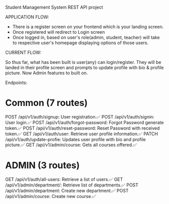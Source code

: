 Student Management System REST API project

APPLICATION FLOW:

- There is a register screen on your frontend which is your landing screen.
- Once registered will redirect to Login screen
- Once logged in, based on user's role(admin, student, teacher) will take to respective user's homepage displaying options of those users.

CURRENT FLOW:

So thus far, what has been built is user(any) can login/register. They will be landed in their profile screen and prompts to update profile with bio & profile picture. Now Admin features to built on.

Endpoints:

# Common (7 routes)

POST /api/v1/auth/signup: User registration.✅
POST /api/v1/auth/signin: User login.✅
POST /api/v1/auth/forgot-password: Forgot Password generate token.✅
POST /api/v1/auth/reset-password: Reset Password with received token.✅
GET /api/v1/auth/user: Retrieve user profile information.✅
PATCH /api/v1/auth/update-profie: Updates user profile with bio and profile picture.✅
GET /api/v1/admin/course: Gets all courses offered.✅

# ADMIN (3 routes)

GET /api/v1/auth/all-users: Retrieve a list of users.✅
GET /api/v1/admin/department/: Retrieve list of departments.✅
POST /api/v1/admin/department: Create new department.✅
POST /api/v1/admin/course: Create new course.✅
